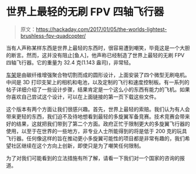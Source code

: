 # 世界上最轻的无刷 FPV 四轴飞行器

> 原文：<https://hackaday.com/2017/01/05/the-worlds-lightest-brushless-fpv-quadcopter/>

当有人声称某样东西是世界上最轻的东西时，很容易遭到嘲笑，毕竟这是一个大胆的断言。然而，这并没有阻止[鱼人]，他声称已经制造了世界上最轻的无刷 FPV 四轴飞行器。它的重量为 32.4 克(1.143 盎司)，非常轻。

[车架](http://fishpepper.de/2016/12/19/pepperf1sh-part-iii-new-frame/)是由碳纤维增强聚合物切割而成的圆形设计，上面安装了四个微型无刷电机。中间是 3D 打印支架上的相机和电池，以及定制的飞行和速度控制板。有一系列的帖子详细介绍了一些设计步骤，结果肯定是一个这么小的东西有能力的飞机。如果你喜欢自己尝试这个设计，可以在上面链接的第一页下载这些文件。

这个版本有两个方面让我们很感兴趣。首先，世界上最轻的索赔。我们认为有人会带来更轻的东西，我们迫不及待地想看到最轻的多旋翼军备竞赛。技术竞赛会带来好的结果，这就把我们带到了第二个方面。政府正忙于限制更大的多旋翼飞行器的使用，以至于在世界的一些地方，非专业人士所能得到的将是低于 200 克的玩具飞行器。任何像这样的旨在推动更小多旋翼可能性的项目都是非常有趣的，我们希望社区继续在这个方向上创新，即使只是为了嘲笑任何限制。

为了对我们可能看到的立法措施有所了解，请看一下我们对一个国家的咨询的报道。